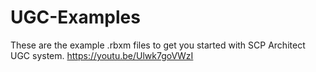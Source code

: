 # UGC-Examples
These are the example .rbxm files to get you started with SCP Architect UGC system.
https://youtu.be/Ulwk7goVWzI
